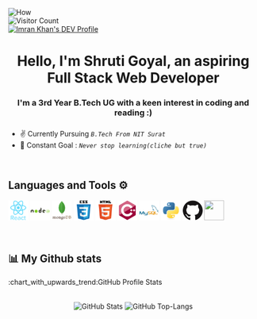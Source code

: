 ![How](https://forthebadge.com/images/badges/built-by-DEVELOPERS.svg)  <br/>
 ![Visitor Count](https://profile-counter.glitch.me/{Shruti025}/count.svg) <br/>
 <a href="https://dev.to/imrantechwiz">
  <img src="https://d2fltix0v2e0sb.cloudfront.net/dev-badge.svg" alt="Imran Khan's DEV Profile" width="50">
</a>

      
### <h1 align="center">Hello,  I'm Shruti Goyal, an aspiring Full Stack Web Developer</h1>
 
#### <h3 align="center">I'm a 3rd Year B.Tech UG with a keen interest in coding and reading :)<h3/>
 - ✌️ Currently Pursuing *`B.Tech From NIT Surat`*
- 🎯 Constant Goal : *`Never stop learning(cliche but true) `*
    
<br/>

 ## Languages and Tools ⚙
<p align="left">
  <a> <img src="https://raw.githubusercontent.com/devicons/devicon/master/icons/react/react-original-wordmark.svg" alt="css3" width="40" height="40"/> </a><a> <img src="https://raw.githubusercontent.com/devicons/devicon/master/icons/nodejs/nodejs-original-wordmark.svg" alt="css3" width="40" height="40"/> </a>
  <a> <img src="https://raw.githubusercontent.com/devicons/devicon/master/icons/mongodb/mongodb-original-wordmark.svg" alt="css3" width="40" height="40"/> </a><a> <img src="https://raw.githubusercontent.com/devicons/devicon/master/icons/css3/css3-original-wordmark.svg" alt="css3" width="40" height="40"/> </a> <a> <img src="https://raw.githubusercontent.com/devicons/devicon/master/icons/html5/html5-original-wordmark.svg" alt="html5" width="40" height="40"/> </a> <a> <img src="https://raw.githubusercontent.com/devicons/devicon/master/icons/cplusplus/cplusplus-original.svg" alt="cplusplus" width="40" height="40"/> </a> <a> <img src="https://raw.githubusercontent.com/devicons/devicon/master/icons/mysql/mysql-original-wordmark.svg" alt="mysql" width="40" height="40"/> </a>  <a> <img src="https://raw.githubusercontent.com/devicons/devicon/master/icons/python/python-original.svg" alt="python" width="40" height="40"/> </a> <a> <img alt="GitHub" width="40" height="40" src="https://raw.githubusercontent.com/github/explore/78df643247d429f6cc873026c0622819ad797942/topics/github/github.png" /></a> <a> <img  width="40" height="40" src="https://img.icons8.com/color/48/000000/visual-studio-code-2019.png"/> </a>
 </p>
 
 <br/>

<!-- <p align="center">
<img src="https://github-readme-stats.vercel.app/api?username=imrantechwiz&show_icons=true&theme=dracula" alt="imrantechwiz" />
</p>

 <p align="center">
<img src="https://github-readme-stats.vercel.app/api/top-langs/?username=imrantechwiz&theme=dracula&layout=compact" alt="imrantechwiz" />
</p> -->

## 📊 My Github stats


  <summary>:chart_with_upwards_trend:GitHub Profile Stats</summary>
  <br/>
<p align="center">
  <img src="https://github-readme-stats.vercel.app/api?username=Shruti025&show_icons=true&theme=chartreuse-dark" alt="GitHub Stats" align="center" width="48%" />
  <img src="https://github-readme-stats.vercel.app/api/top-langs/?username=Shruti025&layout=compact&theme=chartreuse-dark&langs_count=6" alt="GitHub Top-Langs" align="center" width="40%" />
 </p>
